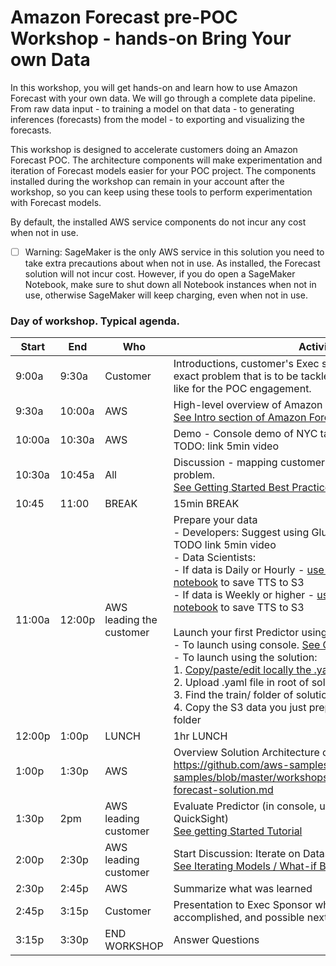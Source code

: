 # Amazon Forecast pre-POC Workshop - hands-on Bring Your own Data

In this workshop, you will get hands-on and learn how to use Amazon Forecast with your own data.  We will go through a complete data pipeline.  From raw data input - to training a model on that data - to generating inferences (forecasts) from the model - to exporting and visualizing the forecasts.  

This workshop is designed to accelerate customers doing an Amazon Forecast POC.  The architecture components will make experimentation and iteration of Forecast models easier for your POC project.  The components installed during the workshop can remain in your account after the workshop, so you can keep using these tools to perform experimentation with Forecast models.

By default, the installed AWS service components do not incur any cost when not in use.  

- [ ] Warning:  SageMaker is the only AWS service in this solution you need to take extra precautions about when not in use.  As installed, the Forecast solution will not incur cost.  However, if you do open a SageMaker Notebook, make sure to shut down all Notebook instances when not in use, otherwise SageMaker will keep charging, even when not in use.



### Day of workshop.  Typical agenda.

| **Start** | **End** | Who                      | **Activity**                                                 |
| --------- | ------- | ------------------------ | ------------------------------------------------------------ |
| 9:00a     | 9:30a   | Customer                 | Introductions, customer's Exec sponsor set the stage of the exact problem that is to be tackled and what success looks like for the POC engagement. |
| 9:30a     | 10:00a  | AWS                      | High-level overview of Amazon Forecast<br />[See Intro section of Amazon Forecast Cheat Sheet](https://github.com/aws-samples/amazon-forecast-samples/blob/master/ForecastCheatSheet.md#intro) |
| 10:00a    | 10:30a  | AWS                      | Demo - Console demo of NYC taxi data. <br /> TODO: link 5min video |
| 10:30a    | 10:45a  | All                      | Discussion - mapping customer's data to the Forecast POC problem.  <br />[See Getting Started Best Practices](https://github.com/aws-samples/amazon-forecast-samples/blob/master/ForecastCheatSheet.md#bestpractice) |
| 10:45     | 11:00   | BREAK                    | 15min BREAK                                                  |
| 11:00a    | 12:00p  | AWS leading the customer | Prepare your data <br>- Developers:  Suggest using Glue DataBrew, save TTS to S3.  TODO link 5min video<br />- Data Scientists: <br />- If data is Daily or Hourly - [use the regular DataPrep notebook](https://github.com/aws-samples/amazon-forecast-samples/blob/master/workshops/pre_POC_workshop/1.Getting_Data_Ready_nytaxi.ipynb) to save TTS to S3<br /> - If data is Weekly or higher - [use the weekly DataPrep notebook](https://github.com/aws-samples/amazon-forecast-samples/blob/master/workshops/pre_POC_workshop/1.Getting_Data_Ready_nytaxi_weekly.ipynb) to save TTS to S3 <br /><br>Launch your first Predictor using just TTS and AutoML<br>- To launch using console. [See Getting Started Tutorial](https://github.com/aws-samples/amazon-forecast-samples/blob/master/ForecastCheatSheet.md#tutorial)<br />- To launch using the solution:<br />1. [Copy/paste/edit locally the .yaml file](https://github.com/aws-samples/amazon-forecast-samples/blob/master/workshops/pre_POC_workshop/forecast-defaults.yaml)<br />2. Upload .yaml file in root of solution S3 bucket <br />3. Find the train/ folder of solution S3 bucket<br />4. Copy the S3 data you just prepared to solution's S3 train/ folder |
| 12:00p    | 1:00p   | LUNCH                    | 1hr LUNCH<br />                                              |
| 1:00p     | 1:30p   | AWS                      | Overview Solution Architecture components, see https://github.com/aws-samples/amazon-forecast-samples/blob/master/workshops/pre_POC_workshop/install-forecast-solution.md |
| 1:30p     | 2pm     | AWS leading customer     | Evaluate Predictor (in console, using Query, and in QuickSight)<br />[See getting Started Tutorial](https://github.com/aws-samples/amazon-forecast-samples/blob/master/ForecastCheatSheet.md#tutorial) |
| 2:00p     | 2:30p   | AWS leading customer     | Start Discussion:  Iterate on Dataset and Models <br /<br />[See Iterating Models / What-if Best Practices](https://github.com/aws-samples/amazon-forecast-samples/blob/master/ForecastCheatSheet.md#iteratebp)<br /> |
| 2:30p     | 2:45p   | AWS                      | Summarize what was learned                                   |
| 2:45p     | 3:15p   | Customer                 | Presentation to Exec Sponsor what they learned, accomplished, and possible next steps |
| 3:15p     | 3:30p   | END WORKSHOP             | Answer Questions                                             |

